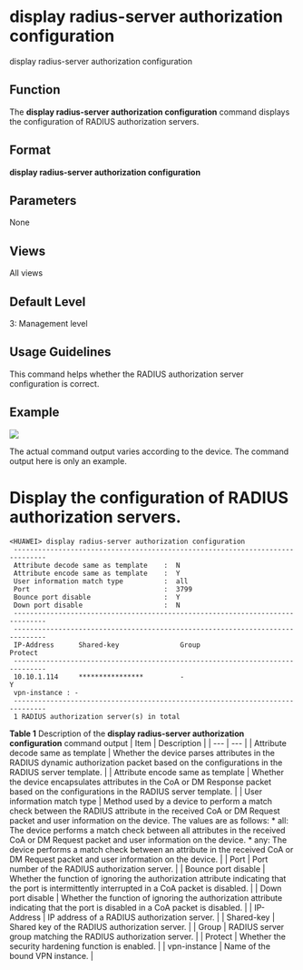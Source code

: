 display radius-server authorization configuration
=================================================

display radius-server authorization configuration

Function
--------



The **display radius-server authorization configuration** command displays the configuration of RADIUS authorization servers.




Format
------

**display radius-server authorization configuration**


Parameters
----------

None

Views
-----

All views


Default Level
-------------

3: Management level


Usage Guidelines
----------------

This command helps whether the RADIUS authorization server configuration is correct.


Example
-------

![](../public_sys-resources/note_3.0-en-us.png) 

The actual command output varies according to the device. The command output here is only an example.


# Display the configuration of RADIUS authorization servers.
```
<HUAWEI> display radius-server authorization configuration
 ------------------------------------------------------------------------------
 Attribute decode same as template    :  N
 Attribute encode same as template    :  Y
 User information match type          :  all
 Port                                 :  3799
 Bounce port disable                  :  Y                                      
 Down port disable                    :  N 
 ------------------------------------------------------------------------------
 ------------------------------------------------------------------------------
 IP-Address      Shared-key               Group                         Protect
 ------------------------------------------------------------------------------
 10.10.1.114     ****************         -                                  Y
 vpn-instance : -
 ------------------------------------------------------------------------------
 1 RADIUS authorization server(s) in total

```

**Table 1** Description of the **display radius-server authorization configuration** command output
| Item | Description |
| --- | --- |
| Attribute decode same as template | Whether the device parses attributes in the RADIUS dynamic authorization packet based on the configurations in the RADIUS server template. |
| Attribute encode same as template | Whether the device encapsulates attributes in the CoA or DM Response packet based on the configurations in the RADIUS server template. |
| User information match type | Method used by a device to perform a match check between the RADIUS attribute in the received CoA or DM Request packet and user information on the device. The values are as follows:   * all: The device performs a match check between all attributes in the received CoA or DM Request packet and user information on the device. * any: The device performs a match check between an attribute in the received CoA or DM Request packet and user information on the device. |
| Port | Port number of the RADIUS authorization server. |
| Bounce port disable | Whether the function of ignoring the authorization attribute indicating that the port is intermittently interrupted in a CoA packet is disabled. |
| Down port disable | Whether the function of ignoring the authorization attribute indicating that the port is disabled in a CoA packet is disabled. |
| IP-Address | IP address of a RADIUS authorization server. |
| Shared-key | Shared key of the RADIUS authorization server. |
| Group | RADIUS server group matching the RADIUS authorization server. |
| Protect | Whether the security hardening function is enabled. |
| vpn-instance | Name of the bound VPN instance. |